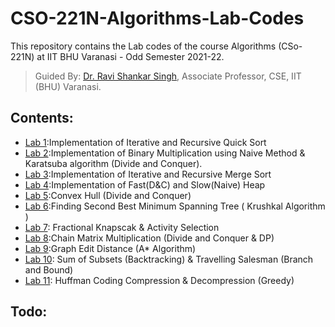 # CSO-221N-Algorithms-Lab-Codes

This repository contains the Lab codes of the course Algorithms (CSo-221N) at IIT BHU Varanasi - Odd Semester 2021-22.

>Guided By: [Dr. Ravi Shankar Singh](https://iitbhu.ac.in/dept/cse/people/ravicse), Associate Professor, CSE, IIT (BHU) Varanasi.

## Contents:

- [Lab 1](./Experiment1):Implementation of Iterative and Recursive Quick Sort
- [Lab 2](./Experiment2):Implementation of Binary Multiplication using Naive Method & Karatsuba algorithm (Divide and Conquer).
- [Lab 3](./Experiment3):Implementation of Iterative and Recursive Merge Sort
- [Lab 4](./Experiment4):Implementation of Fast(D&C) and Slow(Naive) Heap
- [Lab 5](./Experiment5):Convex Hull (Divide and Conquer)
- [Lab 6](./Experiment6):Finding Second Best Minimum Spanning Tree ( Krushkal Algorithm )
- [Lab 7](./Experiment7): Fractional Knapscak & Activity Selection
- [Lab 8](./Experiment8):Chain Matrix Multiplication (Divide and Conquer & DP)
- [Lab 9](./Experiment9):Graph Edit Distance (A* Algorithm)
- [Lab 10](./Experiment10): Sum of Subsets (Backtracking) & Travelling Salesman (Branch and Bound)
- [Lab 11](./Experiment11): Huffman Coding Compression & Decompression (Greedy)

## Todo:
